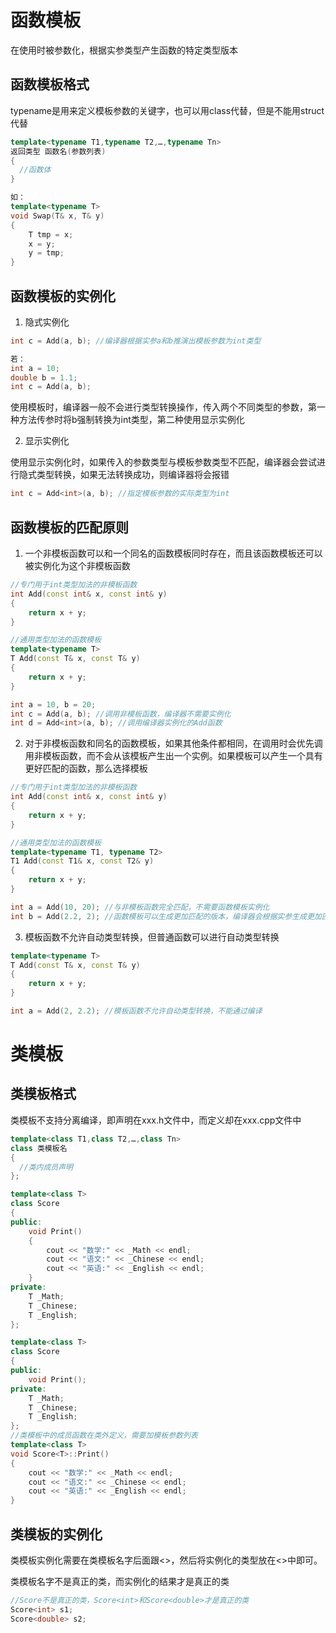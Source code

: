 # 函数模板

在使用时被参数化，根据实参类型产生函数的特定类型版本

## 函数模板格式

typename是用来定义模板参数的关键字，也可以用class代替，但是不能用struct代替

```cpp
template<typename T1,typename T2,…,typename Tn>
返回类型 函数名(参数列表)
{
  //函数体
}

如：
template<typename T>
void Swap(T& x, T& y)
{
	T tmp = x;
	x = y;
	y = tmp;
}
```

## 函数模板的实例化

1. 隐式实例化

```cpp
int c = Add(a, b); //编译器根据实参a和b推演出模板参数为int类型

若：
int a = 10;
double b = 1.1;
int c = Add(a, b);
```
使用模板时，编译器一般不会进行类型转换操作，传入两个不同类型的参数，第一种方法传参时将b强制转换为int类型，第二种使用显示实例化

2. 显示实例化

使用显示实例化时，如果传入的参数类型与模板参数类型不匹配，编译器会尝试进行隐式类型转换，如果无法转换成功，则编译器将会报错

```cpp
int c = Add<int>(a, b); //指定模板参数的实际类型为int
```

## 函数模板的匹配原则

1. 一个非模板函数可以和一个同名的函数模板同时存在，而且该函数模板还可以被实例化为这个非模板函数

```cpp
//专门用于int类型加法的非模板函数
int Add(const int& x, const int& y)
{
	return x + y;
}

//通用类型加法的函数模板
template<typename T>
T Add(const T& x, const T& y)
{
	return x + y;
}

int a = 10, b = 20;
int c = Add(a, b); //调用非模板函数，编译器不需要实例化
int d = Add<int>(a, b); //调用编译器实例化的Add函数
```                      

2. 对于非模板函数和同名的函数模板，如果其他条件都相同，在调用时会优先调用非模板函数，而不会从该模板产生出一个实例。如果模板可以产生一个具有更好匹配的函数，那么选择模板

```cpp
//专门用于int类型加法的非模板函数
int Add(const int& x, const int& y)
{
	return x + y;
}

//通用类型加法的函数模板
template<typename T1, typename T2>
T1 Add(const T1& x, const T2& y)
{
	return x + y;
}

int a = Add(10, 20); //与非模板函数完全匹配，不需要函数模板实例化
int b = Add(2.2, 2); //函数模板可以生成更加匹配的版本，编译器会根据实参生成更加匹配的Add函数
```  

3. 模板函数不允许自动类型转换，但普通函数可以进行自动类型转换

```cpp
template<typename T>
T Add(const T& x, const T& y)
{
	return x + y;
}

int a = Add(2, 2.2); //模板函数不允许自动类型转换，不能通过编译
```

# 类模板

## 类模板格式

类模板不支持分离编译，即声明在xxx.h文件中，而定义却在xxx.cpp文件中

```cpp
template<class T1,class T2,…,class Tn>
class 类模板名
{
  //类内成员声明
};

template<class T>
class Score
{
public:
	void Print()
	{
		cout << "数学:" << _Math << endl;
		cout << "语文:" << _Chinese << endl;
		cout << "英语:" << _English << endl;
	}
private:
	T _Math;
	T _Chinese;
	T _English;
};

template<class T>
class Score
{
public:
	void Print();
private:
	T _Math;
	T _Chinese;
	T _English;
};
//类模板中的成员函数在类外定义，需要加模板参数列表
template<class T>
void Score<T>::Print()
{
	cout << "数学:" << _Math << endl;
	cout << "语文:" << _Chinese << endl;
	cout << "英语:" << _English << endl;
}
```

## 类模板的实例化

类模板实例化需要在类模板名字后面跟<>，然后将实例化的类型放在<>中即可。

类模板名字不是真正的类，而实例化的结果才是真正的类

```cpp
//Score不是真正的类，Score<int>和Score<double>才是真正的类
Score<int> s1;
Score<double> s2;
```